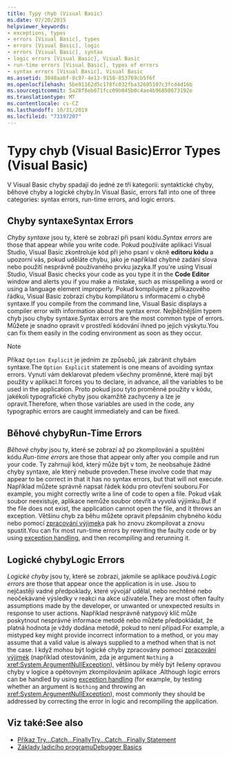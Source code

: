 ```yaml
---
title: Typy chyb (Visual Basic)
ms.date: 07/20/2015
helpviewer_keywords:
- exceptions, types
- errors [Visual Basic], types
- errors [Visual Basic], logic
- errors [Visual Basic], syntax
- logic errors [Visual Basic], Visual Basic
- run-time errors [Visual Basic], types of errors
- syntax errors [Visual Basic], Visual Basic
ms.assetid: 3048aabf-8c97-4e13-9150-853769cb5f6f
ms.openlocfilehash: 5be91162d5c178fc032fba32605107c3fcd4d16b
ms.sourcegitcommit: 5a28f8eb071fcc09b045b0c4ae4b96898673192e
ms.translationtype: MT
ms.contentlocale: cs-CZ
ms.lasthandoff: 10/31/2019
ms.locfileid: "73197207"
---
```

# <a name="error-types-visual-basic"></a><span data-ttu-id="91b0a-102">Typy chyb (Visual Basic)</span><span class="sxs-lookup"><span data-stu-id="91b0a-102">Error Types (Visual Basic)</span></span>
<span data-ttu-id="91b0a-103">V Visual Basic chyby spadají do jedné ze tří kategorií: syntaktické chyby, běhové chyby a logické chyby.</span><span class="sxs-lookup"><span data-stu-id="91b0a-103">In Visual Basic, errors fall into one of three categories: syntax errors, run-time errors, and logic errors.</span></span>

## <a name="syntax-errors"></a><span data-ttu-id="91b0a-104">Chyby syntaxe</span><span class="sxs-lookup"><span data-stu-id="91b0a-104">Syntax Errors</span></span>
 <span data-ttu-id="91b0a-105">*Chyby syntaxe* jsou ty, které se zobrazí při psaní kódu.</span><span class="sxs-lookup"><span data-stu-id="91b0a-105">*Syntax errors* are those that appear while you write code.</span></span> <span data-ttu-id="91b0a-106">Pokud používáte aplikaci Visual Studio, Visual Basic zkontroluje kód při jeho psaní v okně **editoru kódu** a upozorní vás, pokud uděláte chybu, jako je například chybné zadání slova nebo použití nesprávně používaného prvku jazyka.</span><span class="sxs-lookup"><span data-stu-id="91b0a-106">If you're using Visual Studio, Visual Basic checks your code as you type it in the **Code Editor** window and alerts you if you make a mistake, such as misspelling a word or using a language element improperly.</span></span> <span data-ttu-id="91b0a-107">Pokud kompilujete z příkazového řádku, Visual Basic zobrazí chybu kompilátoru s informacemi o chybě syntaxe.</span><span class="sxs-lookup"><span data-stu-id="91b0a-107">If you compile from the command line, Visual Basic displays a compiler error with information about the syntax error.</span></span> <span data-ttu-id="91b0a-108">Nejběžnějším typem chyb jsou chyby syntaxe.</span><span class="sxs-lookup"><span data-stu-id="91b0a-108">Syntax errors are the most common type of errors.</span></span> <span data-ttu-id="91b0a-109">Můžete je snadno opravit v prostředí kódování ihned po jejich výskytu.</span><span class="sxs-lookup"><span data-stu-id="91b0a-109">You can fix them easily in the coding environment as soon as they occur.</span></span>

> [!NOTE]
> <span data-ttu-id="91b0a-110">Příkaz `Option Explicit` je jedním ze způsobů, jak zabránit chybám syntaxe.</span><span class="sxs-lookup"><span data-stu-id="91b0a-110">The `Option Explicit` statement is one means of avoiding syntax errors.</span></span> <span data-ttu-id="91b0a-111">Vynutí vám deklarovat předem všechny proměnné, které mají být použity v aplikaci.</span><span class="sxs-lookup"><span data-stu-id="91b0a-111">It forces you to declare, in advance, all the variables to be used in the application.</span></span> <span data-ttu-id="91b0a-112">Proto pokud jsou tyto proměnné použity v kódu, jakékoli typografické chyby jsou okamžitě zachyceny a lze je opravit.</span><span class="sxs-lookup"><span data-stu-id="91b0a-112">Therefore, when those variables are used in the code, any typographic errors are caught immediately and can be fixed.</span></span>

## <a name="run-time-errors"></a><span data-ttu-id="91b0a-113">Běhové chyby</span><span class="sxs-lookup"><span data-stu-id="91b0a-113">Run-Time Errors</span></span>
 <span data-ttu-id="91b0a-114">*Běhové chyby* jsou ty, které se zobrazí až po zkompilování a spuštění kódu.</span><span class="sxs-lookup"><span data-stu-id="91b0a-114">*Run-time errors* are those that appear only after you compile and run your code.</span></span> <span data-ttu-id="91b0a-115">Ty zahrnují kód, který může být v tom, že neobsahuje žádné chyby syntaxe, ale který nebude proveden.</span><span class="sxs-lookup"><span data-stu-id="91b0a-115">These involve code that may appear to be correct in that it has no syntax errors, but that will not execute.</span></span> <span data-ttu-id="91b0a-116">Například můžete správně napsat řádek kódu pro otevření souboru.</span><span class="sxs-lookup"><span data-stu-id="91b0a-116">For example, you might correctly write a line of code to open a file.</span></span> <span data-ttu-id="91b0a-117">Pokud však soubor neexistuje, aplikace nemůže soubor otevřít a vyvolá výjimku.</span><span class="sxs-lookup"><span data-stu-id="91b0a-117">But if the file does not exist, the application cannot open the file, and it throws an exception.</span></span> <span data-ttu-id="91b0a-118">Většinu chyb za běhu můžete opravit přepsáním chybného kódu nebo pomocí [zpracování výjimek](../../language-reference/statements/try-catch-finally-statement.md)a pak ho znovu zkompilovat a znovu spustit.</span><span class="sxs-lookup"><span data-stu-id="91b0a-118">You can fix most run-time errors by rewriting the faulty code or by using [exception handling](../../language-reference/statements/try-catch-finally-statement.md), and then recompiling and rerunning it.</span></span>
  
## <a name="logic-errors"></a><span data-ttu-id="91b0a-119">Logické chyby</span><span class="sxs-lookup"><span data-stu-id="91b0a-119">Logic Errors</span></span>
 <span data-ttu-id="91b0a-120">*Logické chyby* jsou ty, které se zobrazí, jakmile se aplikace používá.</span><span class="sxs-lookup"><span data-stu-id="91b0a-120">*Logic errors* are those that appear once the application is in use.</span></span> <span data-ttu-id="91b0a-121">Jsou to nejčastěji vadné předpoklady, které vývojář udělal, nebo nechtěné nebo neočekávané výsledky v reakci na akce uživatele.</span><span class="sxs-lookup"><span data-stu-id="91b0a-121">They are most often faulty assumptions made by the developer, or unwanted or unexpected results in response to user actions.</span></span> <span data-ttu-id="91b0a-122">Například nesprávně natypový klíč může poskytnout nesprávné informace metodě nebo můžete předpokládat, že platná hodnota je vždy dodána metodě, pokud to není případ.</span><span class="sxs-lookup"><span data-stu-id="91b0a-122">For example, a mistyped key might provide incorrect information to a method, or you may assume that a valid value is always supplied to a method when that is not the case.</span></span> <span data-ttu-id="91b0a-123">I když mohou být logické chyby zpracovány pomocí [zpracování výjimek](../../language-reference/statements/try-catch-finally-statement.md) (například otestováním, zda je argument `Nothing` a <xref:System.ArgumentNullException>), většinou by měly být řešeny opravou chyby v logice a opětovným zkompilováním aplikace .</span><span class="sxs-lookup"><span data-stu-id="91b0a-123">Although logic errors can be handled by using [exception handling](../../language-reference/statements/try-catch-finally-statement.md) (for example, by testing whether an argument is `Nothing` and throwing an <xref:System.ArgumentNullException>), most commonly they should be addressed by correcting the error in logic and recompiling the application.</span></span>

## <a name="see-also"></a><span data-ttu-id="91b0a-124">Viz také:</span><span class="sxs-lookup"><span data-stu-id="91b0a-124">See also</span></span>

- [<span data-ttu-id="91b0a-125">Příkaz Try...Catch...Finally</span><span class="sxs-lookup"><span data-stu-id="91b0a-125">Try...Catch...Finally Statement</span></span>](../../../visual-basic/language-reference/statements/try-catch-finally-statement.md)
- [<span data-ttu-id="91b0a-126">Základy ladicího programu</span><span class="sxs-lookup"><span data-stu-id="91b0a-126">Debugger Basics</span></span>](/visualstudio/debugger/debugger-feature-tour)
